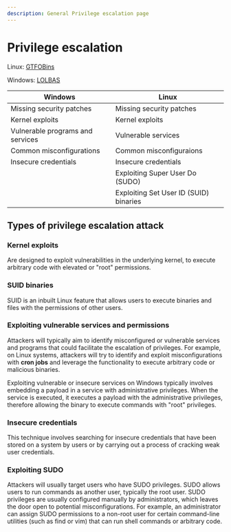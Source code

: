 ```yaml
---
description: General Privilege escalation page
---
```


# Privilege escalation

Linux: [GTFOBins](https://gtfobins.github.io/)

Windows: [LOLBAS](https://lolbas-project.github.io)

| Windows                          | Linux                                  |
| -------------------------------- | -------------------------------------- |
| Missing security patches         | Missing security patches               |
| Kernel exploits                  | Kernel exploits                        |
| Vulnerable programs and services | Vulnerable services                    |
| Common misconfigurations         | Common misconfiguraions                |
| Insecure credentials             | Insecure credentials                   |
|                                  | Exploiting Super User Do (SUDO)        |
|                                  | Exploiting Set User ID (SUID) binaries |



## Types of privilege escalation attack

### Kernel exploits

Are designed to exploit vulnerabilities in the underlying kernel, to execute arbitrary code with elevated or "root" permissions.

### SUID binaries

SUID is an inbuilt Linux feature that allows users to execute binaries and files with the permissions of other users.

### Exploiting vulnerable services and permissions

Attackers will typically aim to identify misconfigured or vulnerable services and programs that could facilitate the escalation of privileges. For example, on Linux systems, attackers will try to identify and exploit misconfigurations with **cron jobs** and leverage the functionality to execute arbitrary code or malicious binaries.&#x20;

Exploiting vulnerable or insecure services on Windows typically involves embedding a payload in a service with administrative privileges. When the service is executed, it executes a payload with the administrative privileges, therefore allowing the binary to execute commands with "root" privileges.

### Insecure credentials

This technique involves searching for insecure credentials that have been stored on a system by users or by carrying out a process of cracking weak user credentials.

### Exploiting SUDO

Attackers will usually target users who have SUDO privileges. SUDO allows users to run commands as another user, typically the root user. SUDO privileges are usually configured manually by administrators, which leaves the door open to potential misconfigurations. For example, an administrator can assign SUDO permissions to a non-root user for certain command-line utilities (such as find or vim) that can run shell commands or arbitrary code.



